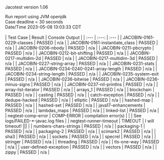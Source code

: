 Jacotest version 1.06

Run report using JVM openjdk<br>Case deadline = 30 seconds<br>Date/Time 2023-05-08 13:03:33 CDT<br><br>
| Test Case | Result | Console Output |
| :--- | :---: | :--- |
| JACOBIN-0161-0229-classes | PASSED | n/a |
| JACOBIN-0161-instantiate_class | PASSED | n/a |
| JACOBIN-0206-nbody | PASSED | n/a |
| JACOBIN-0211-pbcrypto | PASSED | n/a |
| JACOBIN-0212-bit-shifting | PASSED | n/a |
| JACOBIN-0217-multidim-2d | PASSED | n/a |
| JACOBIN-0217-multidim-3d | PASSED | n/a |
| JACOBIN-0227-string-array | PASSED | n/a |
| JACOBIN-0231-stats | PASSED | n/a |
| JACOBIN-0234-0240-0241-array-length | PASSED | n/a |
| JACOBIN-0234-string-length | PASSED | n/a |
| JACOBIN-0235-system-exit | PASSED | n/a |
| JACOBIN-0236-bitwise | PASSED | n/a |
| JACOBIN-0236-minus-signs | PASSED | n/a |
| JACOBIN-0237-nil-printlns | PASSED | n/a |
| array-list-iterator | PASSED | n/a |
| arrays_1 | PASSED | n/a |
| blockchain | PASSED | n/a |
| casting | PASSED | n/a |
| catch-exception | PASSED | n/a |
| dedupe-hacked | PASSED | n/a |
| elliptic | PASSED | n/a |
| hashed-map | PASSED | n/a |
| hashed-set | PASSED | n/a |
| java17-enhancements | PASSED | n/a |
| lambdas_maps | PASSED | n/a |
| linked-list | PASSED | n/a |
| negtest-comp-error | COMP-ERROR | compilation error(s)
 | | | See logs/FAILED-*-javac.log files |
| negtest-runner-timeout | TIMEOUT | I will timeout!
||| |
| numbers-chars-strings | PASSED | n/a |
| packaging-1 | PASSED | n/a |
| packaging-2 | PASSED | n/a |
| scimark2 | PASSED | n/a |
| sha3 | PASSED | n/a |
| sockets | PASSED | n/a |
| specrel | PASSED | n/a |
| stringer | PASSED | n/a |
| threading | PASSED | n/a |
| tls-one-way | PASSED | n/a |
| user-defined-exception | PASSED | n/a |
| vectors | PASSED | n/a |
| zippy | PASSED | n/a |
